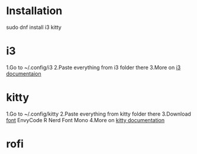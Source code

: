 # Installation

sudo dnf install i3 kitty 

# i3

1.Go to ~/.config/i3
2.Paste everything from i3 folder there 
3.More on [i3 documentaion](https://i3wm.org/docs/userguide.html)


# kitty

1.Go to ~/.config/kitty
2.Paste everything from kitty folder there 
3.Download [font](https://www.nerdfonts.com/font-downloads)
EnvyCode R Nerd Font Mono
4.More on [kitty documentation](https://sw.kovidgoyal.net/kitty/conf/)

# rofi